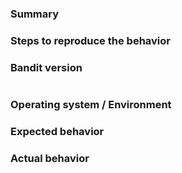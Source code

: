 ### Summary 

### Steps to reproduce the behavior

### Bandit version
<!--- Paste the output from "bandit --version" between quotes below -->
```

```

### Operating system / Environment

### Expected behavior

### Actual behavior
